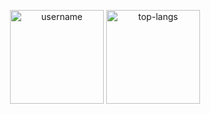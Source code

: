 <p align="center">
  <img src="https://github-readme-stats.vercel.app/api?username=Zilanlann&show_icons=true&locale=en&theme=radical&hide_border=true" alt="username" height="150px" />
  <img src="https://github-readme-stats.vercel.app/api/top-langs?username=Zilanlann&show_icons=true&locale=en&layout=compact&theme=radical&hide_border=true" alt="top-langs" height="150px" />
</p>
